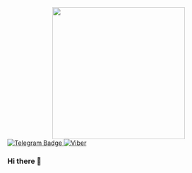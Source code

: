 <div id="header" align="center">
    <img src="https://media.giphy.com/media/UtQLsqoM4ln5yPuhgE/giphy.gif" height="300">
</div>

<div id="badges">
    <a href="https://t.me/lkcoop">
        <img src="https://img.shields.io/badge/Telegram-blue?style=for-the-badge&logo=telegram&logoColor=white" alt="Telegram Badge"/>
    </a>
    <a href="#">
        <img src="https://img.shields.io/badge/viber-685EA9?style=for-the-badge&logo=viber&logoColor=white" alt="Viber">
    </a>
</div>

### Hi there 👋


<!--
**lywebdev/lywebdev** is a ✨ _special_ ✨ repository because its `README.md` (this file) appears on your GitHub profile.

Here are some ideas to get you started:

- 🔭 I’m currently working on ...
- 🌱 I’m currently learning ...
- 👯 I’m looking to collaborate on ...
- 🤔 I’m looking for help with ...
- 💬 Ask me about ...
- 📫 How to reach me: ...
- 😄 Pronouns: ...
- ⚡ Fun fact: ...
-->
